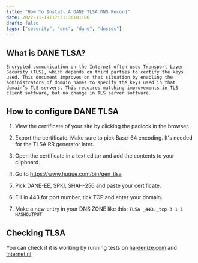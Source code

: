 ```yaml
---
title: "How To Install A DANE TLSA DNS Record"
date: 2022-11-19T17:31:36+01:00
draft: false
tags: ["security", "dns", "dane", "dnssec"]
---
```


## What is DANE TLSA?

    Encrypted communication on the Internet often uses Transport Layer Security (TLS), which depends on third parties to certify the keys used. This document improves on that situation by enabling the administrators of domain names to specify the keys used in that domain’s TLS servers. This requires matching improvements in TLS client software, but no change in TLS server software.

## How to configure DANE TLSA

1. View the certificate of your site by clicking the padlock in the browser.

2. Export the certificate. Make sure to pick Base-64 encoding. It's needed for the TLSA RR generator later.

3. Open the certificate in a text editor and add the contents to your clipboard.

4. Go to <https://www.huque.com/bin/gen_tlsa>

5. Pick DANE-EE, SPKI, SHAH-256 and paste your certificate.

6. Fill in 443 for port number, tick TCP and enter your domain.

7. Make a new entry in your DNS ZONE like this: `TLSA _443._tcp 3 1 1 HASHOUTPUT`

## Checking TLSA

You can check if it is working by running tests on [hardenize.com](https://www.hardenize.com/report/r4tio.dev/1668859478) and [internet.nl](https://internet.nl/site/r4tio.dev/1780753/)
